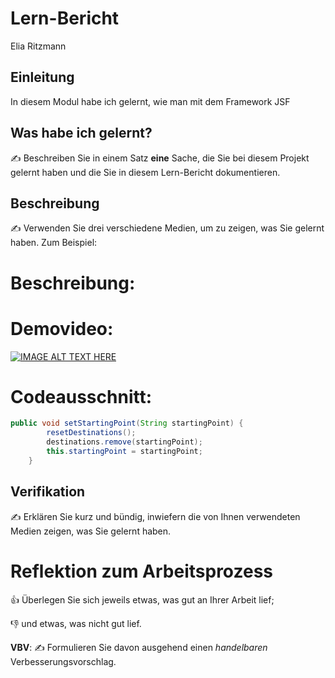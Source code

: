 # Lern-Bericht
Elia Ritzmann

## Einleitung

In diesem Modul habe ich gelernt, wie man mit dem Framework JSF

## Was habe ich gelernt?

✍️ Beschreiben Sie in einem Satz **eine** Sache, die Sie bei diesem Projekt gelernt haben und die Sie in diesem Lern-Bericht dokumentieren.

## Beschreibung

✍️ Verwenden Sie drei verschiedene Medien, um zu zeigen, was Sie gelernt haben. Zum Beispiel:

# Beschreibung:


# Demovideo:
[![IMAGE ALT TEXT HERE](https://img.youtube.com/vi/gkKCJtF32nc/0.jpg)]([https://www.youtube.com/watch?v=YOUTUBE_VIDEO_ID_HERE](https://youtu.be/gkKCJtF32nc))

# Codeausschnitt:
```java
public void setStartingPoint(String startingPoint) {
        resetDestinations();
        destinations.remove(startingPoint);
        this.startingPoint = startingPoint;
    }
```

## Verifikation

✍️ Erklären Sie kurz und bündig, inwiefern die von Ihnen verwendeten Medien zeigen, was Sie gelernt haben.

# Reflektion zum Arbeitsprozess

👍 Überlegen Sie sich jeweils etwas, was gut an Ihrer Arbeit lief; 

👎 und etwas, was nicht gut lief.

**VBV**: ✍️ Formulieren Sie davon ausgehend einen *handelbaren* Verbesserungsvorschlag.
